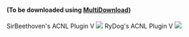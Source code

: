 #### **(To be downloaded using [MultiDownload](https://github.com/pirater12/multidownload/releases))**
SirBeethoven's ACNL Plugin V
<img src="https://raw.githubusercontent.com/SirBeethoven/LeafHacks/gh-pages/images/QR/SirBeethoven's ACNL Multi Plg.png"></img>
RyDog's ACNL Plugin V
<img src="https://raw.githubusercontent.com/SirBeethoven/LeafHacks/gh-pages/images/QR/RyDog's ACNL Multi Plg.png"></img>
